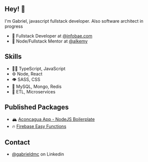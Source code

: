 ## Hey! 👋
I'm Gabriel, javascript fullstack developer. Also software architect in progress

- 🧭 Fullstack Developer at [@infobae.com](https://www.infobae.com/)
- 👥 Node/Fullstack Mentor at [@alkemy](https://www.alkemy.org/)

## Skills
- 👨‍💻 TypeScript, JavaScript
- ⚙️  Node, React
- 👁️ SASS, CSS
- 💽 MySQL, Mongo, Redis
- 🔩 ETL, Microservices

## Published Packages
- 🏔 [Aconcagua App - NodeJS Boilerplate](https://www.npmjs.com/package/create-aconcagua-app)
- 🔥 [Firebase Easy Functions](https://www.npmjs.com/package/firebase-easy-functions)

## Contact
- [@gabrieldmc](https://www.linkedin.com/in/gabrieldmc/) on Linkedin
